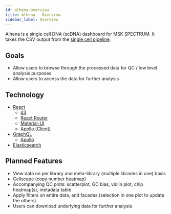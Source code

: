```yaml
---
id: alhena-overview
title: Alhena - Overview
sidebar_label: Overview
---
```


Alhena is a single cell DNA (scDNA) dashboard for MSK SPECTRUM. It takes the CSV output from the [single cell pipeline](https://github.com/shahcompbio/single_cell_pipeline).

## Goals

- Allow users to browse through the processed data for QC / low level analysis purposes
- Allow users to access the data for further analysis

## Technology

- [React](https://reactjs.org)
  - [d3](https://d3js.org/)
  - [React Router](https://reacttraining.com/react-router/)
  - [Material-UI](https://material-ui.com/)
  - [Apollo (Client)](https://www.apollographql.com/)
- [GraphQL](https://graphql.org/)
  - [Apollo](https://www.apollographql.com/)
- [Elasticsearch](https://www.elastic.co/products/elasticsearch)

## Planned Features

- View data on per library and meta-library (multiple libraries in one) basis
- Cellscape (copy number heatmap)
- Accompanying QC plots: scatterplot, GC bias, violin plot, chip heatmap(s), metadata table
- Apply filters on entire data, and facades (selection in one plot to update the others)
- Users can download underlying data for further analysis
